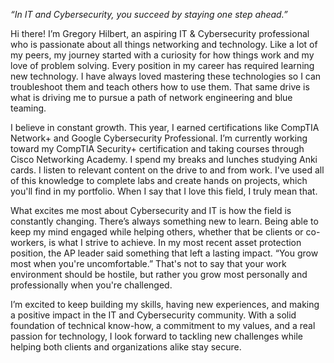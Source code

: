 _“In IT and Cybersecurity, you succeed by staying one step ahead.”_

Hi there! I’m Gregory Hilbert, an aspiring IT & Cybersecurity professional who is passionate about all things networking and technology. Like a lot of my peers, my journey started with a curiosity for how things work and my love of problem solving. Every position in my career has required learning new technology. I have always loved mastering these technologies so I can troubleshoot them and teach others how to use them. That same drive is what is driving me to pursue a path of network engineering and blue teaming. 

I believe in constant growth. This year, I earned certifications like CompTIA Network+ and Google Cybersecurity Professional. I’m currently working toward my CompTIA Security+ certification and taking courses through Cisco Networking Academy. I spend my breaks and lunches studying Anki cards. I listen to relevant content on the drive to and from work. I've used all of this knowledge to complete labs and create hands on projects, which you'll find in my portfolio. When I say that I love this field, I truly mean that.

What excites me most about Cybersecurity and IT is how the field is constantly changing. There’s always something new to learn. Being able to keep my mind engaged while helping others, whether that be clients or co-workers, is what I strive to achieve. In my most recent asset protection position, the AP leader said something that left a lasting impact. “You grow most when you're uncomfortable.” That's not to say that your work environment should be hostile, but rather you grow most personally and professionally when you're challenged. 

I’m excited to keep building my skills, having new experiences, and making a positive impact in the IT and Cybersecurity community. With a solid foundation of technical know-how, a commitment to my values, and a real passion for technology, I look forward to tackling new challenges while helping both clients and organizations alike stay secure. 
